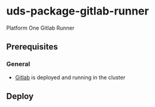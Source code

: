 # uds-package-gitlab-runner

Platform One Gitlab Runner

## Prerequisites

### General

- [Gitlab](https://github.com/defenseunicorns/uds-package-gitlab) is deployed and running in the cluster

## Deploy
